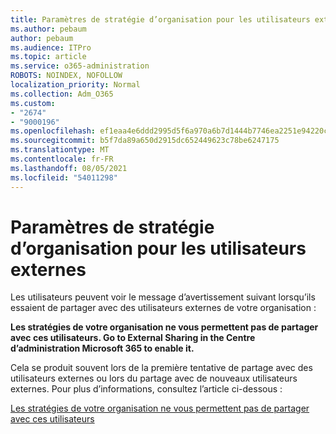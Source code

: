 ```yaml
---
title: Paramètres de stratégie d’organisation pour les utilisateurs externes
ms.author: pebaum
author: pebaum
ms.audience: ITPro
ms.topic: article
ms.service: o365-administration
ROBOTS: NOINDEX, NOFOLLOW
localization_priority: Normal
ms.collection: Adm_O365
ms.custom:
- "2674"
- "9000196"
ms.openlocfilehash: ef1eaa4e6ddd2995d5f6a970a6b7d1444b7746ea2251e94220c857b10da41d0d
ms.sourcegitcommit: b5f7da89a650d2915dc652449623c78be6247175
ms.translationtype: MT
ms.contentlocale: fr-FR
ms.lasthandoff: 08/05/2021
ms.locfileid: "54011298"
---
```

# <a name="organization-policy-settings-for-external-users"></a>Paramètres de stratégie d’organisation pour les utilisateurs externes

Les utilisateurs peuvent voir le message d’avertissement suivant lorsqu’ils essaient de partager avec des utilisateurs externes de votre organisation : 

   **Les stratégies de votre organisation ne vous permettent pas de partager avec ces utilisateurs. Go to External Sharing in the Centre d’administration Microsoft 365 to enable it.** 

Cela se produit souvent lors de la première tentative de partage avec des utilisateurs externes ou lors du partage avec de nouveaux utilisateurs externes. Pour plus d’informations, consultez l’article ci-dessous :

[Les stratégies de votre organisation ne vous permettent pas de partager avec ces utilisateurs](https://docs.microsoft.com/sharepoint/support/administration/organization-policies-do-not-allow-you-to-share-with-users-error)






